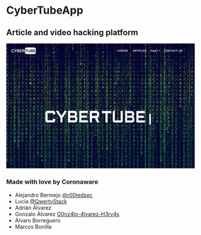 # CyberTubeApp
## Article and video hacking platform
![image](CybertubeApp.jpeg)
### Made with love by Coronaware
- Alejandro Bermejo [@r00tedsec](https://twitter.com/R00tedSec)
- Lucía [@QwertyStack](https://twitter.com/qwertystack)
- Adrián Álvarez 
- Gonzalo Álvarez [G0nz4lo-4lvarez-H3rv4s](https://github.com/G0nz4lo-4lvarez-H3rv4s)
- Álvaro Borreguero
- Marcos Bonilla

